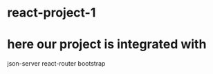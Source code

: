 # react-project-1
# here our project is integrated with 
  json-server
  react-router
  bootstrap
  
